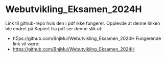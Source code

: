 # Webutvikling_Eksamen_2024H

Link til github-repo hvis den i pdf ikke fungerer.
Opplevde at denne linken ble endret på
Kopiert fra pdf ser denne slik ut:

- hƩps://github.com/BnjMui/Webutvikling_Eksamen_2024H
  Fungerende link vil være:
- https://github.com/BnjMui/Webutvikling_Eksamen_2024H
